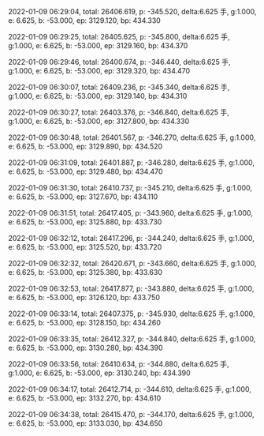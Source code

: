 2022-01-09 06:29:04, total: 26406.619, p: -345.520, delta:6.625 手, g:1.000, e: 6.625, b: -53.000, ep: 3129.120, bp: 434.330

2022-01-09 06:29:25, total: 26405.625, p: -345.800, delta:6.625 手, g:1.000, e: 6.625, b: -53.000, ep: 3129.160, bp: 434.370

2022-01-09 06:29:46, total: 26400.674, p: -346.440, delta:6.625 手, g:1.000, e: 6.625, b: -53.000, ep: 3129.320, bp: 434.470

2022-01-09 06:30:07, total: 26409.236, p: -345.340, delta:6.625 手, g:1.000, e: 6.625, b: -53.000, ep: 3129.140, bp: 434.310

2022-01-09 06:30:27, total: 26403.376, p: -346.840, delta:6.625 手, g:1.000, e: 6.625, b: -53.000, ep: 3127.800, bp: 434.330

2022-01-09 06:30:48, total: 26401.567, p: -346.270, delta:6.625 手, g:1.000, e: 6.625, b: -53.000, ep: 3129.890, bp: 434.520

2022-01-09 06:31:09, total: 26401.887, p: -346.280, delta:6.625 手, g:1.000, e: 6.625, b: -53.000, ep: 3129.480, bp: 434.470

2022-01-09 06:31:30, total: 26410.737, p: -345.210, delta:6.625 手, g:1.000, e: 6.625, b: -53.000, ep: 3127.670, bp: 434.110

2022-01-09 06:31:51, total: 26417.405, p: -343.960, delta:6.625 手, g:1.000, e: 6.625, b: -53.000, ep: 3125.880, bp: 433.730

2022-01-09 06:32:12, total: 26417.296, p: -344.240, delta:6.625 手, g:1.000, e: 6.625, b: -53.000, ep: 3125.520, bp: 433.720

2022-01-09 06:32:32, total: 26420.671, p: -343.660, delta:6.625 手, g:1.000, e: 6.625, b: -53.000, ep: 3125.380, bp: 433.630

2022-01-09 06:32:53, total: 26417.877, p: -343.880, delta:6.625 手, g:1.000, e: 6.625, b: -53.000, ep: 3126.120, bp: 433.750

2022-01-09 06:33:14, total: 26407.375, p: -345.930, delta:6.625 手, g:1.000, e: 6.625, b: -53.000, ep: 3128.150, bp: 434.260

2022-01-09 06:33:35, total: 26412.327, p: -344.840, delta:6.625 手, g:1.000, e: 6.625, b: -53.000, ep: 3130.280, bp: 434.390

2022-01-09 06:33:56, total: 26410.634, p: -344.880, delta:6.625 手, g:1.000, e: 6.625, b: -53.000, ep: 3130.240, bp: 434.390

2022-01-09 06:34:17, total: 26412.714, p: -344.610, delta:6.625 手, g:1.000, e: 6.625, b: -53.000, ep: 3132.270, bp: 434.610

2022-01-09 06:34:38, total: 26415.470, p: -344.170, delta:6.625 手, g:1.000, e: 6.625, b: -53.000, ep: 3133.030, bp: 434.650